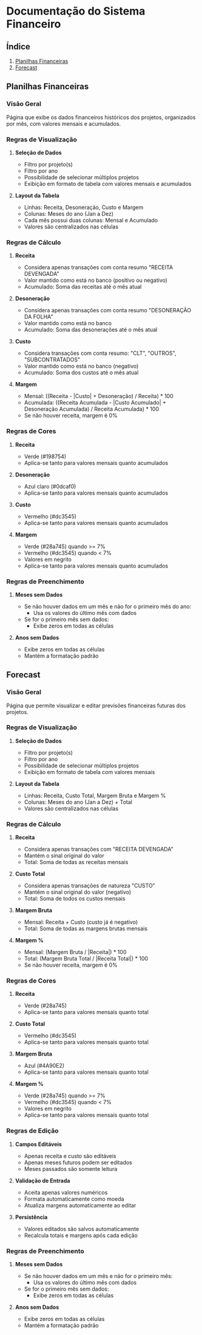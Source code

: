 # Documentação do Sistema Financeiro

## Índice
1. [Planilhas Financeiras](#planilhas-financeiras)
2. [Forecast](#forecast)

## Planilhas Financeiras

### Visão Geral
Página que exibe os dados financeiros históricos dos projetos, organizados por mês, com valores mensais e acumulados.

### Regras de Visualização
1. **Seleção de Dados**
   - Filtro por projeto(s)
   - Filtro por ano
   - Possibilidade de selecionar múltiplos projetos
   - Exibição em formato de tabela com valores mensais e acumulados

2. **Layout da Tabela**
   - Linhas: Receita, Desoneração, Custo e Margem
   - Colunas: Meses do ano (Jan a Dez)
   - Cada mês possui duas colunas: Mensal e Acumulado
   - Valores são centralizados nas células

### Regras de Cálculo

1. **Receita**
   - Considera apenas transações com conta resumo "RECEITA DEVENGADA"
   - Valor mantido como está no banco (positivo ou negativo)
   - Acumulado: Soma das receitas até o mês atual

2. **Desoneração**
   - Considera apenas transações com conta resumo "DESONERAÇÃO DA FOLHA"
   - Valor mantido como está no banco
   - Acumulado: Soma das desonerações até o mês atual

3. **Custo**
   - Considera transações com conta resumo: "CLT", "OUTROS", "SUBCONTRATADOS"
   - Valor mantido como está no banco (negativo)
   - Acumulado: Soma dos custos até o mês atual

4. **Margem**
   - Mensal: ((Receita - |Custo| + Desoneração) / Receita) * 100
   - Acumulada: ((Receita Acumulada - |Custo Acumulado| + Desoneração Acumulada) / Receita Acumulada) * 100
   - Se não houver receita, margem é 0%

### Regras de Cores

1. **Receita**
   - Verde (#198754)
   - Aplica-se tanto para valores mensais quanto acumulados

2. **Desoneração**
   - Azul claro (#0dcaf0)
   - Aplica-se tanto para valores mensais quanto acumulados

3. **Custo**
   - Vermelho (#dc3545)
   - Aplica-se tanto para valores mensais quanto acumulados

4. **Margem**
   - Verde (#28a745) quando >= 7%
   - Vermelho (#dc3545) quando < 7%
   - Valores em negrito
   - Aplica-se tanto para valores mensais quanto acumulados

### Regras de Preenchimento

1. **Meses sem Dados**
   - Se não houver dados em um mês e não for o primeiro mês do ano:
     - Usa os valores do último mês com dados
   - Se for o primeiro mês sem dados:
     - Exibe zeros em todas as células

2. **Anos sem Dados**
   - Exibe zeros em todas as células
   - Mantém a formatação padrão

## Forecast

### Visão Geral
Página que permite visualizar e editar previsões financeiras futuras dos projetos.

### Regras de Visualização
1. **Seleção de Dados**
   - Filtro por projeto(s)
   - Filtro por ano
   - Possibilidade de selecionar múltiplos projetos
   - Exibição em formato de tabela com valores mensais

2. **Layout da Tabela**
   - Linhas: Receita, Custo Total, Margem Bruta e Margem %
   - Colunas: Meses do ano (Jan a Dez) + Total
   - Valores são centralizados nas células

### Regras de Cálculo

1. **Receita**
   - Considera apenas transações com "RECEITA DEVENGADA"
   - Mantém o sinal original do valor
   - Total: Soma de todas as receitas mensais

2. **Custo Total**
   - Considera apenas transações de natureza "CUSTO"
   - Mantém o sinal original do valor (negativo)
   - Total: Soma de todos os custos mensais

3. **Margem Bruta**
   - Mensal: Receita + Custo (custo já é negativo)
   - Total: Soma de todas as margens brutas mensais

4. **Margem %**
   - Mensal: (Margem Bruta / |Receita|) * 100
   - Total: (Margem Bruta Total / |Receita Total|) * 100
   - Se não houver receita, margem é 0%

### Regras de Cores

1. **Receita**
   - Verde (#28a745)
   - Aplica-se tanto para valores mensais quanto total

2. **Custo Total**
   - Vermelho (#dc3545)
   - Aplica-se tanto para valores mensais quanto total

3. **Margem Bruta**
   - Azul (#4A90E2)
   - Aplica-se tanto para valores mensais quanto total

4. **Margem %**
   - Verde (#28a745) quando >= 7%
   - Vermelho (#dc3545) quando < 7%
   - Valores em negrito
   - Aplica-se tanto para valores mensais quanto total

### Regras de Edição

1. **Campos Editáveis**
   - Apenas receita e custo são editáveis
   - Apenas meses futuros podem ser editados
   - Meses passados são somente leitura

2. **Validação de Entrada**
   - Aceita apenas valores numéricos
   - Formata automaticamente como moeda
   - Atualiza margens automaticamente ao editar

3. **Persistência**
   - Valores editados são salvos automaticamente
   - Recalcula totais e margens após cada edição

### Regras de Preenchimento

1. **Meses sem Dados**
   - Se não houver dados em um mês e não for o primeiro mês:
     - Usa os valores do último mês com dados
   - Se for o primeiro mês sem dados:
     - Exibe zeros em todas as células

2. **Anos sem Dados**
   - Exibe zeros em todas as células
   - Mantém a formatação padrão
